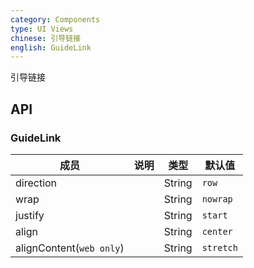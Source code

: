 ```yaml
---
category: Components
type: UI Views 
chinese: 引导链接
english: GuideLink
---
```


引导链接

## API

### GuideLink 

| 成员        | 说明           | 类型         | 默认值       |
|------------|----------------|-----------|---------------|
| direction    |    | String  | `row` |
| wrap    |    | String  | `nowrap` |
| justify  |     | String   | `start` |
| align    |   | String   | `center` |
| alignContent(`web only`) |    | String  | `stretch` |

